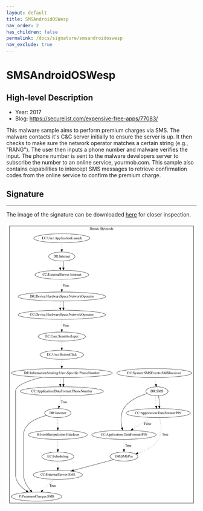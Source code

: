 ```yaml
---
layout: default
title: SMSAndroidOSWesp
nav_order: 2
has_children: false
permalink: /docs/signature/smsandroidoswesp
nav_exclude: true
---
```


# SMSAndroidOSWesp

## High-level Description

* Year: 2017
* Blog: https://securelist.com/expensive-free-apps/77083/

This malware sample aims to perform premium charges via SMS. The malware contacts it's C&C server initially to ensure the server is up. It then checks to make sure the network operator matches a certain string (e.g., "RANG"). 
The user then inputs a phone number and malware verifies the input. The phone number is sent to the malware developers server to subscribe the number to an online service, yourmob.com. This sample also contains capabilities to intercept SMS messages to retrieve confirmation codes from the online service to confirm the premium charge.

## Signature
---

The image of the signature can be downloaded [here](../../img/signatures/SMSAndroidOSWesp.png) for closer inspection.

![](../../img/signatures/SMSAndroidOSWesp.png)
